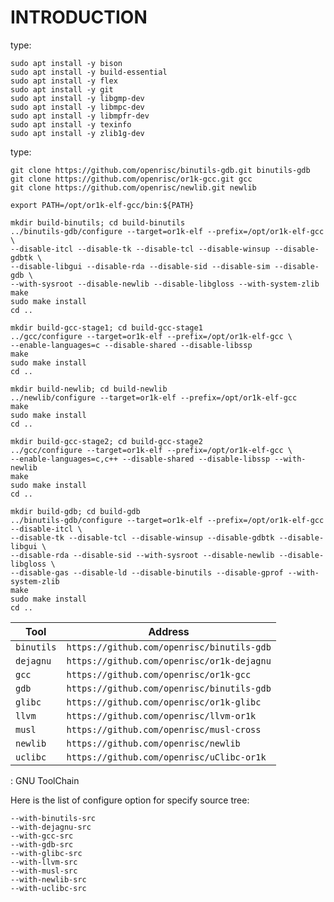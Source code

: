 # INTRODUCTION

type:

```
sudo apt install -y bison
sudo apt install -y build-essential
sudo apt install -y flex
sudo apt install -y git
sudo apt install -y libgmp-dev
sudo apt install -y libmpc-dev
sudo apt install -y libmpfr-dev
sudo apt install -y texinfo
sudo apt install -y zlib1g-dev
```

type:

```
git clone https://github.com/openrisc/binutils-gdb.git binutils-gdb
git clone https://github.com/openrisc/or1k-gcc.git gcc
git clone https://github.com/openrisc/newlib.git newlib

export PATH=/opt/or1k-elf-gcc/bin:${PATH}

mkdir build-binutils; cd build-binutils
../binutils-gdb/configure --target=or1k-elf --prefix=/opt/or1k-elf-gcc \
--disable-itcl --disable-tk --disable-tcl --disable-winsup --disable-gdbtk \
--disable-libgui --disable-rda --disable-sid --disable-sim --disable-gdb \
--with-sysroot --disable-newlib --disable-libgloss --with-system-zlib
make
sudo make install
cd ..

mkdir build-gcc-stage1; cd build-gcc-stage1
../gcc/configure --target=or1k-elf --prefix=/opt/or1k-elf-gcc \
--enable-languages=c --disable-shared --disable-libssp
make
sudo make install
cd ..

mkdir build-newlib; cd build-newlib
../newlib/configure --target=or1k-elf --prefix=/opt/or1k-elf-gcc
make
sudo make install
cd ..

mkdir build-gcc-stage2; cd build-gcc-stage2
../gcc/configure --target=or1k-elf --prefix=/opt/or1k-elf-gcc \
--enable-languages=c,c++ --disable-shared --disable-libssp --with-newlib
make
sudo make install
cd ..

mkdir build-gdb; cd build-gdb
../binutils-gdb/configure --target=or1k-elf --prefix=/opt/or1k-elf-gcc --disable-itcl \
--disable-tk --disable-tcl --disable-winsup --disable-gdbtk --disable-libgui \
--disable-rda --disable-sid --with-sysroot --disable-newlib --disable-libgloss \
--disable-gas --disable-ld --disable-binutils --disable-gprof --with-system-zlib
make
sudo make install
cd ..
```

| Tool       | Address                                    |
|------------|--------------------------------------------|
| `binutils` | `https://github.com/openrisc/binutils-gdb` |
| `dejagnu`  | `https://github.com/openrisc/or1k-dejagnu` |
| `gcc`      | `https://github.com/openrisc/or1k-gcc`     |
| `gdb`      | `https://github.com/openrisc/binutils-gdb` |
| `glibc`    | `https://github.com/openrisc/or1k-glibc`   |
| `llvm`     | `https://github.com/openrisc/llvm-or1k`    |
| `musl`     | `https://github.com/openrisc/musl-cross`   |
| `newlib`   | `https://github.com/openrisc/newlib`       |
| `uclibc`   | `https://github.com/openrisc/uClibc-or1k`  |

: GNU ToolChain

Here is the list of configure option for specify source tree:

    --with-binutils-src
    --with-dejagnu-src
    --with-gcc-src
    --with-gdb-src
    --with-glibc-src
    --with-llvm-src
    --with-musl-src
    --with-newlib-src
    --with-uclibc-src
